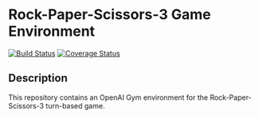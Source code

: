 # Rock-Paper-Scissors-3 Game Environment

[![Build Status](https://travis-ci.org/islamelnabarawy/rps3env.svg?branch=master&random=8dj90e2)](
https://travis-ci.org/islamelnabarawy/rps3env) [![Coverage Status](
https://coveralls.io/repos/github/islamelnabarawy/rps3env/badge.svg?branch=master&random=a83n0wd)](
https://coveralls.io/github/islamelnabarawy/rps3env?branch=master)

## Description

This repository contains an OpenAI Gym environment for the Rock-Paper-Scissors-3 turn-based game.